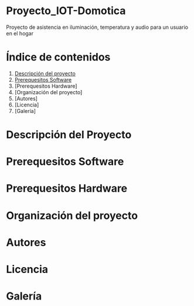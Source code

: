 # Proyecto_IOT-Domotica
Proyecto de asistencia en iluminación, temperatura y audio para un usuario en el hogar

# Índice de contenidos
  1. [Descripción del proyecto](https://github.com/luicalrob/G5-Proyecto_IOT-Domotica/blob/main/README.md#descripci%C3%B3n-del-proyecto)
  2. [Prerequesitos Software](https://github.com/luicalrob/G5-Proyecto_IOT-Domotica/blob/main/README.md#descripci%C3%B3n-del-proyecto)
  3. [Prerequesitos Hardware]
  4. [Organización del proyecto]
  5. [Autores]
  6. [Licencia]
  7. [Galería]

# Descripción del Proyecto

# Prerequesitos Software

# Prerequesitos Hardware

# Organización del proyecto

# Autores

# Licencia

# Galería
